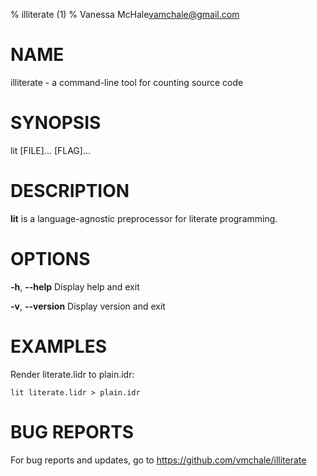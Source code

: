 % illiterate (1)
% Vanessa McHale<vamchale@gmail.com>

# NAME

illiterate - a command-line tool for counting source code

# SYNOPSIS

  lit [FILE]... [FLAG]...

# DESCRIPTION

**lit** is a language-agnostic preprocessor for literate programming.

# OPTIONS

**-h**, **-\-help** Display help and exit

**-v**, **-\-version** Display version and exit

# EXAMPLES

Render literate.lidr to plain.idr:

```
lit literate.lidr > plain.idr
```

# BUG REPORTS

For bug reports and updates, go to https://github.com/vmchale/illiterate
